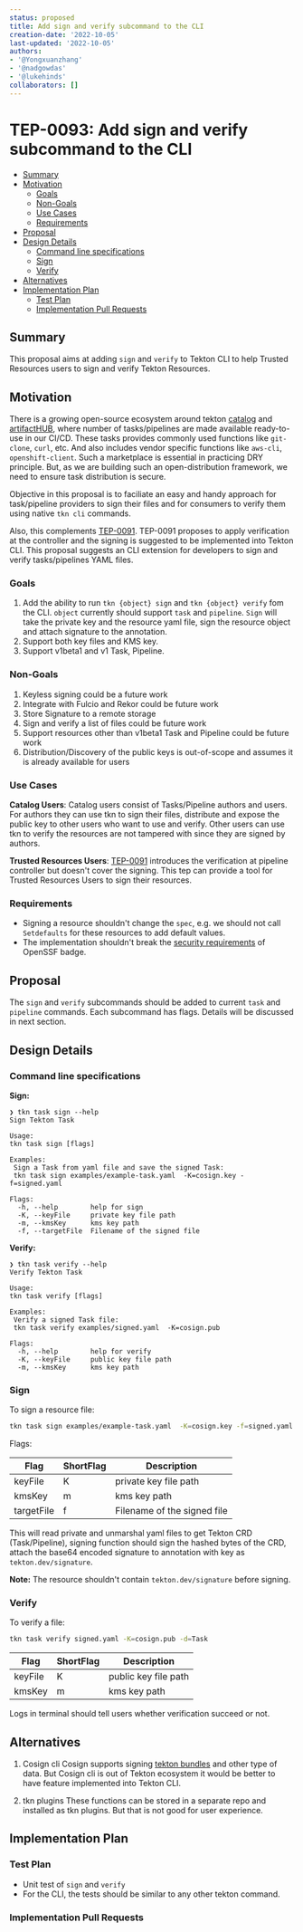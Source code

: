 ```yaml
---
status: proposed
title: Add sign and verify subcommand to the CLI
creation-date: '2022-10-05'
last-updated: '2022-10-05'
authors:
- '@Yongxuanzhang'
- '@nadgowdas'
- '@lukehinds'
collaborators: []
---
```


# TEP-0093: Add sign and verify subcommand to the CLI

<!-- toc -->
- [Summary](#summary)
- [Motivation](#motivation)
  - [Goals](#goals)
  - [Non-Goals](#non-goals)
  - [Use Cases](#use-cases)
  - [Requirements](#requirements)
- [Proposal](#proposal)
- [Design Details](#design-details)
  - [Command line specifications](#command-line-specifications)
  - [Sign](#sign)
  - [Verify](#verify)
- [Alternatives](#alternatives)
- [Implementation Plan](#implementation-plan)
  - [Test Plan](#test-plan)
  - [Implementation Pull Requests](#implementation-pull-requests)
<!-- /toc -->

## Summary

This proposal aims at adding `sign` and `verify` to Tekton CLI to help Trusted Resources users to sign and verify Tekton Resources.


## Motivation

There is a growing open-source ecosystem around tekton [catalog](https://github.com/tektoncd/catalog) and [artifactHUB](https://artifacthub.io), where number of tasks/pipelines are made available ready-to-use in our CI/CD. These tasks provides commonly used functions like `git-clone`, `curl`, etc. And also includes vendor specific functions like `aws-cli`, `openshift-client`. Such a marketplace is essential in practicing DRY principle. But, as we are building such an open-distribution framework, we need to ensure task distribution is secure.

Objective in this proposal is to faciliate an easy and handy approach for task/pipeline providers to sign their files and for consumers to verify them using native `tkn cli` commands.

Also, this complements [TEP-0091](https://github.com/tektoncd/community/blob/main/teps/0091-trusted-resources.md). TEP-0091 proposes to apply verification at the controller and the signing is suggested to be implemented into Tekton CLI. This proposal suggests an CLI extension for developers to sign and verify tasks/pipelines YAML files.

### Goals

1. Add the ability to run `tkn {object} sign` and `tkn {object} verify` fom the CLI. `object` currently should support `task` and `pipeline`. `Sign` will take the private key and the resource yaml file, sign the resource object and attach signature to the annotation.
2. Support both key files and KMS key.
3. Support v1beta1 and v1 Task, Pipeline.

### Non-Goals

1. Keyless signing could be a future work
2. Integrate with Fulcio and Rekor could be future work
3. Store Signature to a remote storage
4. Sign and verify a list of files could be future work
5. Support resources other than v1beta1 Task and Pipeline could be future work
6. Distribution/Discovery of the public keys is out-of-scope and assumes it is already available for users

### Use Cases

**Catalog Users**: Catalog users consist of Tasks/Pipeline authors and users. For authors they can use tkn to sign their files, distribute and expose the public key to other users who want to use and verify. Other users can use tkn to verify the resources are not tampered with since they are signed by authors.

**Trusted Resources Users**: [TEP-0091](https://github.com/tektoncd/community/blob/main/teps/0091-trusted-resources.md) introduces the verification at pipeline controller but doesn't cover the signing. This tep can provide a tool for Trusted Resources Users to sign their resources.

### Requirements

* Signing a resource shouldn't change the `spec`, e.g. we should not call `Setdefaults` for these resources to add default values.
* The implementation shouldn't break the [security requirements](https://bestpractices.coreinfrastructure.org/en/projects/6510) of OpenSSF badge.

## Proposal

The `sign` and `verify` subcommands should be added to current `task` and `pipeline` commands.  Each subcommand has flags. Details will be discussed in next section.

## Design Details

### Command line specifications
**Sign:**
```shell
❯ tkn task sign --help
Sign Tekton Task

Usage:
tkn task sign [flags]

Examples:
 Sign a Task from yaml file and save the signed Task:
 tkn task sign examples/example-task.yaml  -K=cosign.key -f=signed.yaml

Flags:
  -h, --help        help for sign
  -K, --keyFile     private key file path
  -m, --kmsKey      kms key path
  -f, --targetFile  Filename of the signed file
```

**Verify:**
```shell
❯ tkn task verify --help
Verify Tekton Task

Usage:
tkn task verify [flags]

Examples:
 Verify a signed Task file:
 tkn task verify examples/signed.yaml  -K=cosign.pub

Flags:
  -h, --help        help for verify
  -K, --keyFile     public key file path
  -m, --kmsKey      kms key path
```

### Sign
To sign a resource file:
```bash
tkn task sign examples/example-task.yaml  -K=cosign.key -f=signed.yaml
```
Flags:

| Flag       | ShortFlag | Description                 |
|------------|-----------|-----------------------------|
| keyFile    | K         | private key file path       |
| kmsKey     | m         | kms key path                |
| targetFile | f         | Filename of the signed file |

This will read private and unmarshal yaml files to get Tekton CRD (Task/Pipeline), signing function should sign the hashed bytes of the CRD, attach the base64 encoded signature to annotation with key as `tekton.dev/signature`.

**Note:** The resource shouldn't contain `tekton.dev/signature` before signing.

### Verify
To verify a file:
```bash
tkn task verify signed.yaml -K=cosign.pub -d=Task
```

| Flag    | ShortFlag | Description          |
|---------|-----------|----------------------|
| keyFile | K         | public key file path |
| kmsKey  | m         | kms key path         |

Logs in terminal should tell users whether verification succeed or not.

## Alternatives

1. Cosign cli
Cosign supports signing [tekton bundles](https://github.com/sigstore/cosign#tekton-bundles) and other type of data. But Cosign cli is out of Tekton ecosystem it would be better to have feature implemented into Tekton CLI.

2. tkn plugins
These functions can be stored in a separate repo and installed as tkn plugins. But that is not good for user experience.


## Implementation Plan

### Test Plan

- Unit test of `sign` and `verify`
- For the CLI, the tests should be similar to any other tekton command.


### Implementation Pull Requests



